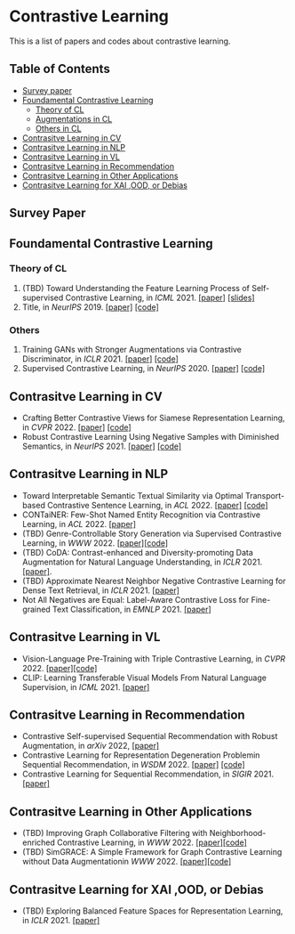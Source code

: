 # Contrastive Learning
This is a list of papers and codes about contrastive learning.

## Table of Contents
- [Survey paper](#survey-paper)
- [Foundamental Contrastive Learning](#foundamental-CL)
  - [Theory of CL](#foundamental-Theory-CL)
  - [Augmentations in CL](#foundamental-Aug-CL)
  - [Others in CL](#foundamental-Others-CL)
- [Contrasitve Learning in CV](#CL-CV)
- [Contrasitve Learning in NLP](#CL-NLP)
- [Contrasitve Learning in VL](#CL-VL)
- [Contrasitve Learning in Recommendation](#CL-Rec)
- [Contrasitve Learning in Other Applications](#CL-Other)
- [Contrasitve Learning for XAI ,OOD, or Debias](#CL-XAI)

<!--- 1. Title, in *NeurIPS* 2019. [\[paper\]]() [\[code\]]() ---> 

## Survey Paper

## Foundamental Contrastive Learning

### Theory of CL
1. (TBD) Toward Understanding the Feature Learning Process of Self-supervised Contrastive Learning, in *ICML* 2021. [\[paper\]](http://proceedings.mlr.press/v139/wen21c.html) [\[slides\]](https://icml.cc/virtual/2021/poster/8579)
1. Title, in *NeurIPS* 2019. [\[paper\]]() [\[code\]]()

### Others
1. Training GANs with Stronger Augmentations via Contrastive Discriminator, in *ICLR* 2021. [\[paper\]]() [\[code\]]()
1. Supervised Contrastive Learning, in *NeurIPS* 2020. [\[paper\]]() [\[code\]]()

## Contrasitve Learning in CV
* Crafting Better Contrastive Views for Siamese Representation Learning, in *CVPR* 2022. [\[paper\]](https://arxiv.org/abs/2202.03278) [\[code\]](https://github.com/xyupeng/ContrastiveCrop)
* Robust Contrastive Learning Using Negative Samples with Diminished Semantics, in *NeurIPS* 2021. [\[paper\]](https://arxiv.org/abs/2110.14189) [\[code\]](https://github.com/SongweiGe/Contrastive-Learning-with-Non-Semantic-Negatives)

## Contrasitve Learning in NLP
* Toward Interpretable Semantic Textual Similarity via Optimal Transport-based Contrastive Sentence Learning, in *ACL* 2022.
[\[paper\]](https://aclanthology.org/2022.acl-long.412.pdf) [\[code\]](https://github.com/sh0416/clrcmd)
* CONTaiNER: Few-Shot Named Entity Recognition via Contrastive Learning, in *ACL* 2022.
[\[paper\]](https://arxiv.org/abs/2109.07589)
* (TBD) Genre-Controllable Story Generation via Supervised Contrastive Learning, in *WWW* 2022. [\[paper\]](https://openaccess.thecvf.com/content/CVPR2022/papers/Yang_Vision-Language_Pre-Training_With_Triple_Contrastive_Learning_CVPR_2022_paper.pdf)[\[code\]](https://github.com/jucho2725/WWW2021_StoryControl/)
* (TBD) CoDA: Contrast-enhanced and Diversity-promoting Data Augmentation for Natural Language Understanding, in *ICLR* 2021. [\[paper\]](https://arxiv.org/abs/2010.08670).
* (TBD) Approximate Nearest Neighbor Negative Contrastive Learning for Dense Text Retrieval,  in *ICLR* 2021. [\[paper\]](https://arxiv.org/abs/2007.00808)
* Not All Negatives are Equal: Label-Aware Contrastive Loss for Fine-grained Text Classification, in *EMNLP* 2021. [\[paper\]](https://arxiv.org/abs/2109.05427)



## Contrasitve Learning in VL
* Vision-Language Pre-Training with Triple Contrastive Learning, in *CVPR* 2022. 
[\[paper\]](https://dl.acm.org/doi/pdf/10.1145/3485447.3512004)[\[code\]](https://github.com/uta-smile/TCL)
* CLIP: Learning Transferable Visual Models From Natural Language Supervision, in *ICML* 2021. [\[paper\]](https://arxiv.org/pdf/2103.00020.pdf)

## Contrasitve Learning in Recommendation
* Contrastive Self-supervised Sequential Recommendation with Robust Augmentation, in *arXiv* 2022, [\[paper\]]() 
* Contrastive Learning for Representation Degeneration Problemin Sequential Recommendation, in *WSDM* 2022. [\[paper\]]() [\[code\]]()
* Contrastive Learning for Sequential Recommendation, in *SIGIR* 2021. [\[paper\]](https://arxiv.org/abs/2010.14395)

## Contrasitve Learning in Other Applications
* (TBD) Improving Graph Collaborative Filtering with Neighborhood-enriched Contrastive Learning, in *WWW* 2022. [\[paper\]](https://dl.acm.org/doi/pdf/10.1145/3485447.3512104)[\[code\]](https://github.com/RUCAIBox/NCL)
* (TBD) SimGRACE: A Simple Framework for Graph Contrastive Learning without Data Augmentationin *WWW* 2022. [\[paper\]](https://dl.acm.org/doi/pdf/10.1145/3485447.3512156)[\[code\]](https://github.com/junxia97/SimGRACE)

## Contrasitve Learning for XAI ,OOD, or Debias
* (TBD) Exploring Balanced Feature Spaces for Representation Learning, in *ICLR* 2021. [\[paper\]](https://openreview.net/forum?id=OqtLIabPTit)
